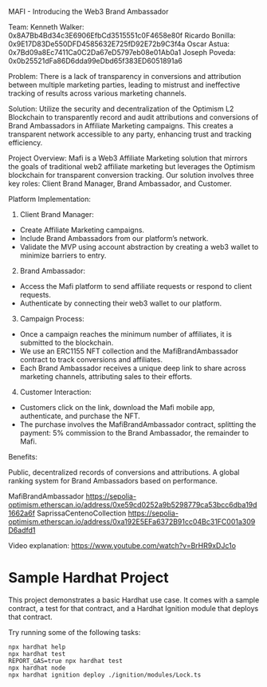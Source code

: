 MAFI - Introducing the Web3 Brand Ambassador

Team:
Kenneth Walker: 0x8A7Bb4Bd34c3E6906EfbCd3515551c0F4658e80f
Ricardo Bonilla: 0x9E17D83De550DFD4585632E725fD92E72b9C3f4a
Oscar Astua: 0x7Bd09a8Ec7411Ca0C2Da67eD5797eb08e01Ab0a1
Joseph Poveda: 0x0b25521dFa86D6dda99eDbd65f383ED6051891a6

Problem:
There is a lack of transparency in conversions and attribution between multiple marketing parties, leading to mistrust and ineffective tracking of results across various marketing channels.

Solution:
Utilize the security and decentralization of the Optimism L2 Blockchain to transparently record and audit attributions and conversions of Brand Ambassadors in Affiliate Marketing campaigns. This creates a transparent network accessible to any party, enhancing trust and tracking efficiency.

Project Overview:
Mafi is a Web3 Affiliate Marketing solution that mirrors the goals of traditional web2 affiliate marketing but leverages the Optimism blockchain for transparent conversion tracking. Our solution involves three key roles: Client Brand Manager, Brand Ambassador, and Customer.

Platform Implementation:

1. Client Brand Manager:
  - Create Affiliate Marketing campaigns.
  - Include Brand Ambassadors from our platform’s network.
  - Validate the MVP using account abstraction by creating a web3 wallet to minimize barriers to entry.
2. Brand Ambassador:
  - Access the Mafi platform to send affiliate requests or respond to client requests.
  - Authenticate by connecting their web3 wallet to our platform.
3. Campaign Process:
  - Once a campaign reaches the minimum number of affiliates, it is submitted to the blockchain.
  - We use an ERC1155 NFT collection and the MafiBrandAmbassador contract to track conversions and affiliates.
  - Each Brand Ambassador receives a unique deep link to share across marketing channels, attributing sales to their efforts.
4. Customer Interaction:
  - Customers click on the link, download the Mafi mobile app, authenticate, and purchase the NFT.
  - The purchase involves the MafiBrandAmbassador contract, splitting the payment: 5% commission to the Brand Ambassador, the remainder to Mafi.

Benefits:

Public, decentralized records of conversions and attributions.
A global ranking system for Brand Ambassadors based on performance.

MafiBrandAmbassador
https://sepolia-optimism.etherscan.io/address/0xe59cd0252a9b5298779ca53bcc6dba19d1662a6f
SaprissaCentenoCollection
https://sepolia-optimism.etherscan.io/address/0xa192E5EFa6372B91cc04Bc31FC001a309D6adfd1

Video explanation:
https://www.youtube.com/watch?v=BrHR9xDJc1o

# Sample Hardhat Project

This project demonstrates a basic Hardhat use case. It comes with a sample contract, a test for that contract, and a Hardhat Ignition module that deploys that contract.

Try running some of the following tasks:

```shell
npx hardhat help
npx hardhat test
REPORT_GAS=true npx hardhat test
npx hardhat node
npx hardhat ignition deploy ./ignition/modules/Lock.ts
```
